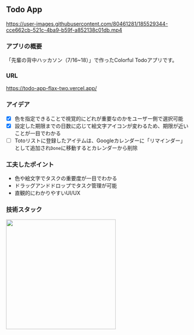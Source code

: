 ## Todo App

https://user-images.githubusercontent.com/80461281/185529344-cce662cb-521c-4ba9-b59f-a852138c01db.mp4

### アプリの概要
「先輩の背中ハッカソン（7/16~18）」で作ったColorful Todoアプリです。

### URL
https://todo-app-flax-two.vercel.app/

### アイデア
- [x] 色を指定できることで視覚的にどれが重要なのかをユーザー側で選択可能
- [x] 設定した期限までの日数に応じて絵文字アイコンが変わるため、期限が近いことが一目でわかる
- [ ] Totoリストに登録したアイテムは、Googleカレンダーに「リマインダー」として追加され`Done`に移動するとカレンダーから削除

### 工夫したポイント
- 色や絵文字でタスクの重要度が一目でわかる
- ドラッグアンドドロップでタスク管理が可能
- 直観的にわかりやすいUI/UX

### 技術スタック
<img src="https://user-images.githubusercontent.com/80461281/179687249-b9be1ade-7b13-42fe-8768-41ad034c6ff2.JPG" width="300px">
